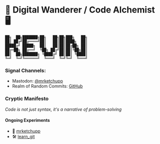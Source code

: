 # 🌴 Digital Wanderer / Code Alchemist 🖥️

```
██╗  ██╗███████╗██╗   ██╗██╗███╗   ██╗
██║ ██╔╝██╔════╝██║   ██║██║████╗  ██║
█████╔╝ █████╗  ██║   ██║██║██╔██╗ ██║
██╔═██╗ ██╔══╝  ╚██╗ ██╔╝██║██║╚██╗██║
██║  ██╗███████╗ ╚████╔╝ ██║██║ ╚████║
╚═╝  ╚═╝╚══════╝  ╚═══╝  ╚═╝╚═╝  ╚═══╝
```

### Signal Channels:
- Mastodon: [@mrketchupp](https://mastodon.social/@mrketchupp)
- Realm of Random Commits: [GitHub](https://github.com/mrketchupp)

### Cryptic Manifesto
*Code is not just syntax, it's a narrative of problem-solving*

#### Ongoing Experiments
- 🔬 [mrketchupp](https://github.com/mrketchupp/mrketchupp)
- 🛠️ [learn_git](https://github.com/mrketchupp/learn_git)
